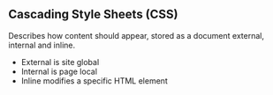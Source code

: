 ## Cascading Style Sheets (CSS)

Describes how content should appear, stored as a document external, internal and inline. 
- External is site global
- Internal is page local 
- Inline modifies a specific HTML element
